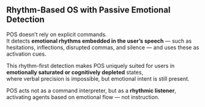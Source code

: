 ## Rhythm-Based OS with Passive Emotional Detection

POS doesn’t rely on explicit commands.  
It detects **emotional rhythms embedded in the user’s speech** — such as hesitations, inflections, disrupted commas, and silence — and uses these as activation cues.

This rhythm-first detection makes POS uniquely suited for users in **emotionally saturated or cognitively depleted** states,  
where verbal precision is impossible, but emotional intent is still present.

POS acts not as a command interpreter, but as a **rhythmic listener**,  
activating agents based on emotional flow — not instruction.
